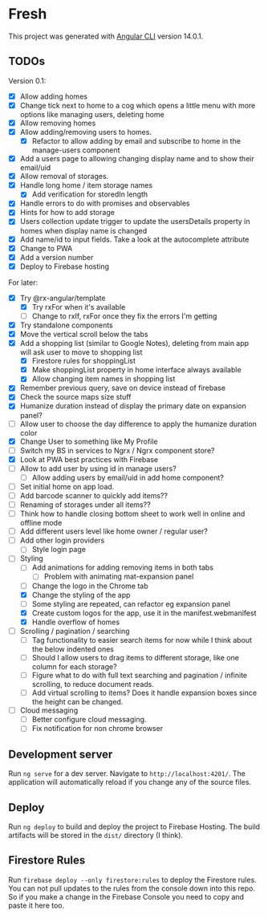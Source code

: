 # Fresh

This project was generated with [Angular CLI](https://github.com/angular/angular-cli) version 14.0.1.

## TODOs

Version 0.1:

- [x] Allow adding homes
- [x] Change tick next to home to a cog which opens a little menu with more options like managing users, deleting home
- [x] Allow removing homes
- [x] Allow adding/removing users to homes.
  - [x] Refactor to allow adding by email and subscribe to home in the manage-users component
- [x] Add a users page to allowing changing display name and to show their email/uid
- [x] Allow removal of storages.
- [x] Handle long home / item storage names
  - [x] Add verification for storedIn length
- [x] Handle errors to do with promises and observables
- [x] Hints for how to add storage
- [x] Users collection update trigger to update the usersDetails property in homes when display name is changed
- [x] Add name/id to input fields. Take a look at the autocomplete attribute
- [x] Change to PWA
- [x] Add a version number
- [x] Deploy to Firebase hosting

For later:

- [x] Try @rx-angular/template
  - [x] Try rxFor when it's available
  - [ ] Change to rxIf, rxFor once they fix the errors I'm getting
- [x] Try standalone components
- [x] Move the vertical scroll below the tabs
- [x] Add a shopping list (similar to Google Notes), deleting from main app will ask user to move to shopping list
  - [x] Firestore rules for shoppingList
  - [x] Make shoppingList property in home interface always available
  - [x] Allow changing item names in shopping list
- [x] Remember previous query, save on device instead of firebase
- [x] Check the source maps size stuff
- [x] Humanize duration instead of display the primary date on expansion panel?
- [ ] Allow user to choose the day difference to apply the humanize duration color
- [x] Change User to something like My Profile
- [ ] Switch my BS in services to Ngrx / Ngrx component store?
- [x] Look at PWA best practices with Firebase
- [ ] Allow to add user by using id in manage users?
  - [ ] Allow adding users by email/uid in add home component?
- [ ] Set initial home on app load.
- [ ] Add barcode scanner to quickly add items??
- [ ] Renaming of storages under all items??
- [ ] Think how to handle closing bottom sheet to work well in online and offline mode
- [ ] Add different users level like home owner / regular user?
- [ ] Add other login providers
  - [ ] Style login page
- [ ] Styling
  - [ ] Add animations for adding removing items in both tabs
    - [ ] Problem with animating mat-expansion panel
  - [ ] Change the logo in the Chrome tab
  - [x] Change the styling of the app
  - [ ] Some styling are repeated, can refactor eg expansion panel
  - [x] Create custom logos for the app, use it in the manifest.webmanifest
  - [x] Handle overflow of homes
- [ ] Scrolling / pagination / searching
  - [ ] Tag functionality to easier search items for now while I think about the below indented ones
  - [ ] Should I allow users to drag items to different storage, like one column for each storage?
  - [ ] Figure what to do with full text searching and pagination / infinite scrolling, to reduce document reads.
  - [ ] Add virtual scrolling to items? Does it handle expansion boxes since the height can be changed.
- [ ] Cloud messaging
  - [ ] Better configure cloud messaging.
  - [ ] Fix notification for non chrome browser

## Development server

Run `ng serve` for a dev server. Navigate to `http://localhost:4201/`. The application will automatically reload if you change any of the source files.

## Deploy

Run `ng deploy` to build and deploy the project to Firebase Hosting. The build artifacts will be stored in the `dist/` directory (I think).

## Firestore Rules

Run `firebase deploy --only firestore:rules` to deploy the Firestore rules. You can not pull updates to the rules from the console down into this repo. So if you make a change in the Firebase Console you need to copy and paste it here too.
